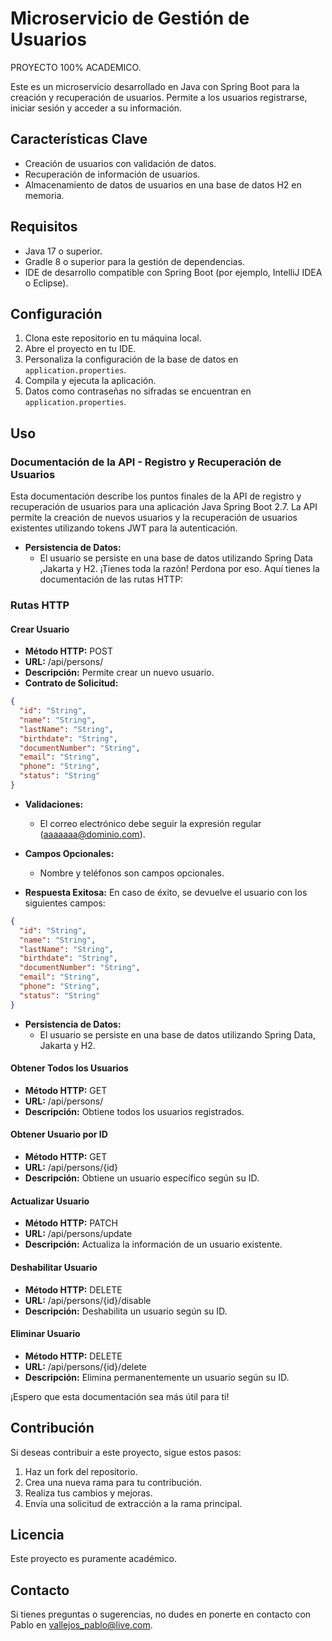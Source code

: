 # Microservicio de Gestión de Usuarios
PROYECTO 100% ACADEMICO.

Este es un microservicio desarrollado en Java con Spring Boot para la creación y recuperación de usuarios. Permite a los usuarios registrarse, iniciar sesión y acceder a su información.


## Características Clave
- Creación de usuarios con validación de datos.
- Recuperación de información de usuarios.
- Almacenamiento de datos de usuarios en una base de datos H2 en memoria.

## Requisitos
- Java 17 o superior.
- Gradle 8 o superior para la gestión de dependencias.
- IDE de desarrollo compatible con Spring Boot (por ejemplo, IntelliJ IDEA o Eclipse).

## Configuración
1. Clona este repositorio en tu máquina local.
2. Abre el proyecto en tu IDE.
3. Personaliza la configuración de la base de datos en `application.properties`.
4. Compila y ejecuta la aplicación.
5. Datos como contraseñas no sifradas se encuentran en `application.properties`.

## Uso
### Documentación de la API - Registro y Recuperación de Usuarios

Esta documentación describe los puntos finales de la API de registro y recuperación de usuarios para una aplicación Java Spring Boot 2.7. La API permite la creación de nuevos usuarios y la recuperación de usuarios existentes utilizando tokens JWT para la autenticación.

- **Persistencia de Datos:**
    - El usuario se persiste en una base de datos utilizando Spring Data ,Jakarta y H2.
      ¡Tienes toda la razón! Perdona por eso. Aquí tienes la documentación de las rutas HTTP:

### Rutas HTTP
#### Crear Usuario
- **Método HTTP:** POST
- **URL:** /api/persons/
- **Descripción:** Permite crear un nuevo usuario.
- **Contrato de Solicitud:**
```json
{
  "id": "String",
  "name": "String",
  "lastName": "String",
  "birthdate": "String",
  "documentNumber": "String",
  "email": "String",
  "phone": "String",
  "status": "String"
}
```
- **Validaciones:**
  - El correo electrónico debe seguir la expresión regular (aaaaaaa@dominio.com).

- **Campos Opcionales:**
  - Nombre y teléfonos son campos opcionales.
- **Respuesta Exitosa:**
  En caso de éxito, se devuelve el usuario con los siguientes campos:
```json
{
  "id": "String",
  "name": "String",
  "lastName": "String",
  "birthdate": "String",
  "documentNumber": "String",
  "email": "String",
  "phone": "String",
  "status": "String"
}
```
- **Persistencia de Datos:**
  - El usuario se persiste en una base de datos utilizando Spring Data, Jakarta y H2.

#### Obtener Todos los Usuarios
- **Método HTTP:** GET
- **URL:** /api/persons/
- **Descripción:** Obtiene todos los usuarios registrados.

#### Obtener Usuario por ID
- **Método HTTP:** GET
- **URL:** /api/persons/{id}
- **Descripción:** Obtiene un usuario específico según su ID.

#### Actualizar Usuario
- **Método HTTP:** PATCH
- **URL:** /api/persons/update
- **Descripción:** Actualiza la información de un usuario existente.

#### Deshabilitar Usuario
- **Método HTTP:** DELETE
- **URL:** /api/persons/{id}/disable
- **Descripción:** Deshabilita un usuario según su ID.

#### Eliminar Usuario
- **Método HTTP:** DELETE
- **URL:** /api/persons/{id}/delete
- **Descripción:** Elimina permanentemente un usuario según su ID.

¡Espero que esta documentación sea más útil para ti!    
## Contribución
Si deseas contribuir a este proyecto, sigue estos pasos:
1. Haz un fork del repositorio.
2. Crea una nueva rama para tu contribución.
3. Realiza tus cambios y mejoras.
4. Envía una solicitud de extracción a la rama principal.

## Licencia
Este proyecto es puramente académico.

## Contacto
Si tienes preguntas o sugerencias, no dudes en ponerte en contacto con Pablo en vallejos_pablo@live.com.